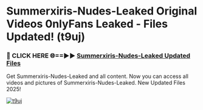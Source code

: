 # Summerxiris-Nudes-Leaked Original Videos 0nlyFans Leaked - Files Updated! (t9uj)

<h3>🔴 CLICK HERE 🌐==►► <a href="https://tinyurl.com/yrmya6cz" rel="nofollow">Summerxiris-Nudes-Leaked Updated Files</a></h3>

Get Summerxiris-Nudes-Leaked and all content. Now you can access all videos and pictures of Summerxiris-Nudes-Leaked. New Updated Files 2025!

[![t9uj](https://i.imgur.com/FMdXYCs.gif)](https://tinyurl.com/yrmya6cz)

